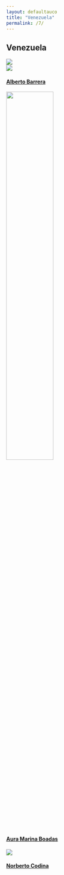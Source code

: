 ```yaml
---
layout: defaultauco
title: "Venezuela"
permalink: /7/
---
```



<div class="container-0">
    <div class="container-title">
        <span class="country"><h2>Venezuela</h2></span>
        <div class="photo-co">
          <img src="https://www.worldatlas.com/r/w960-q80/upload/75/ee/0e/ve-01.png" >
    </div>
</div>
<!-- partial:index.partial.html -->
<div class="container">
  <div class="timeline clearfix">
  <div class="vertical-line">
 <div id="post-1" class="vesti-col timeline-post">
      <div class="vesti-content-wrapper">
        <div class="photo">
          <img src="https://www.cesarmiguelrondon.com/wp-content/uploads/2014/08/Alberto-Barrera2.jpg">
          <div class="vesti-date-wrapper">
            <div class="vesti-date">
            </div>
          </div>
        </div>
        <div class="vesti-desc">
          <a class="desc-a" href="#">
            <h4><a href="{{ site.baseurl }}/abarrera/">Alberto Barrera</a></h4>
          </a>
        </div>
      </div>
    </div>
    <div id="post-2" class="vesti-col timeline-post">
   <div class="vesti-content-wrapper">
     <div class="photo">
       <img src="https://cdch.ucv.ve/wp-content/uploads/2017/04/img-20170417-wa0001.jpg" width="50%" height="50%">
       <div class="vesti-date-wrapper">
         <div class="vesti-date">
         </div>
       </div>
     </div>
     <div class="vesti-desc">
       <a class="desc-a" href="#">
         <h4><a href="{{ site.baseurl }}/aboadas/">Aura Marina Boadas</a></h4>
       </a>
     </div>
   </div>
 </div>
  <div id="post-3" class="vesti-col timeline-post">
   <div class="vesti-content-wrapper">
     <div class="photo">
       <img src="http://www.ecured.cu/images/8/84/Codina.jpg
       ">
       <div class="vesti-date-wrapper">
         <div class="vesti-date">
         </div>
       </div>
     </div>
     <div class="vesti-desc">
       <a class="desc-a" href="#">
         <h4><a href="{{ site.baseurl }}/ncodina/">Norberto Codina</a></h4>
       </a>
     </div>
   </div>
 </div>


<!-- partial -->
